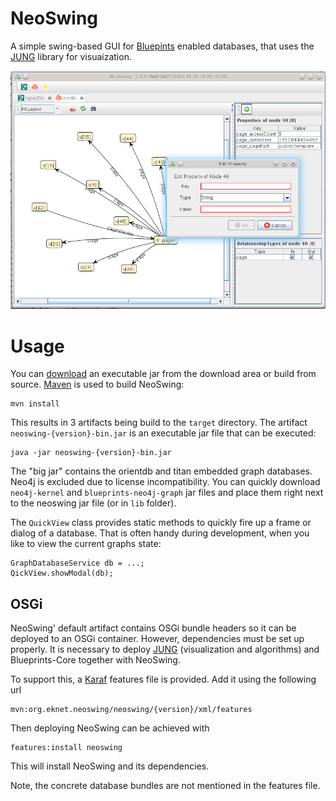 NeoSwing
========

A simple swing-based GUI for [Bluepints](https://github.com/tinkerpop/blueprints)
enabled databases, that uses the [JUNG](http://jung.sourceforge.net/) library for
visuaization.

![screenshot](https://github.com/eikek/neoswing/raw/master/screenshot.png)

Usage
=====

You can [download](/eikek/neoswing/downloads) an executable jar from the download area
or build from source. [Maven](http://maven.apache.org) is used to build
NeoSwing:

    mvn install

This results in 3 artifacts being build to the `target` directory. The
artifact `neoswing-{version}-bin.jar` is an executable jar file that
can be executed:

    java -jar neoswing-{version}-bin.jar

The "big jar" contains the orientdb and titan embedded graph databases. Neo4j
is excluded due to license incompatibility. You can quickly download `neo4j-kernel`
and `blueprints-neo4j-graph` jar files and place them right next to the neoswing
jar file (or in `lib` folder).

The `QuickView` class provides static methods to quickly fire up a frame
or dialog of a database. That is often handy during development, when
you like to view the current graphs state:

    GraphDatabaseService db = ...;
    QickView.showModal(db);


OSGi
----

NeoSwing' default artifact contains OSGi bundle headers so it can be
deployed to an OSGi container. However, dependencies must be set up properly.
It is necessary to deploy [JUNG](http://jung.sourceforge.net/) (visualization
and algorithms) and Blueprints-Core together with NeoSwing.

To support this, a [Karaf](http://karaf.apache.org) features file is
provided. Add it using the following url

    mvn:org.eknet.neoswing/neoswing/{version}/xml/features

Then deploying NeoSwing can be achieved with

    features:install neoswing

This will install NeoSwing and its dependencies.

Note, the concrete database bundles are not mentioned in the features file.